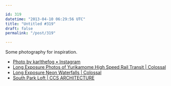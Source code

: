 ```yaml
---

id: 319
datetime: "2013-04-10 06:29:56 UTC"
title: "Untitled #319"
draft: false
permalink: "/post/319"

---
```


Some photography for inspiration. 

 
 * [Photo by karlthefog • Instagram](http://instagram.com/p/X5f8MLAMA3/)
 * [Long Exposure Photos of Yurikamome High Speed Rail Transit | Colossal](http://www.thisiscolossal.com/2011/08/high-speed-photos-of-yurikamome-rail-transit/)
 * [Long Exposure Neon Waterfalls | Colossal](http://www.thisiscolossal.com/2013/04/long-exposure-neon-waterfalls/)
 * [South Park Loft | CCS ARCHITECTURE](https://web.archive.org/web/20200108032707/http://ccs-architecture.com:80/portfolio/south-park-loft/)



